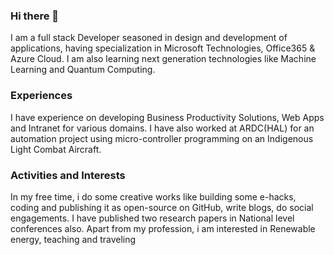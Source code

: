 ### Hi there 👋

I am a full stack Developer seasoned in design and development of applications, having specialization in Microsoft Technologies, Office365 & Azure Cloud. I am also learning next generation technologies like Machine Learning and Quantum Computing.

### Experiences
I have experience on developing Business Productivity Solutions, Web Apps and Intranet for various domains. I have also worked at ARDC(HAL) for an automation project using micro-controller programming on an Indigenous Light Combat Aircraft.

### Activities and Interests
In my free time, i do some creative works like building some e-hacks, coding and publishing it as open-source on GitHub, write blogs, do social engagements. I have published two research papers in National level conferences also. Apart from my profession, i am interested in Renewable energy, teaching and traveling

<!--
**BipulRaman/BipulRaman** is a ✨ _special_ ✨ repository because its `README.md` (this file) appears on your GitHub profile.

Here are some ideas to get you started:

- 🔭 I’m currently working on ...
- 🌱 I’m currently learning ...
- 👯 I’m looking to collaborate on ...
- 🤔 I’m looking for help with ...
- 💬 Ask me about ...
- 📫 How to reach me: ...
- 😄 Pronouns: ...
- ⚡ Fun fact: ...
-->
